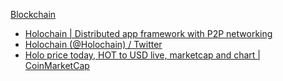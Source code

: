 [Blockchain](../../Wiki/Skills/Learning%20Pathways/Developer/Blockchain.md)


* [Holochain | Distributed app framework with P2P networking](https://www.holochain.org/)
* [Holochain (@Holochain) / Twitter](https://twitter.com/Holochain)
* [Holo price today, HOT to USD live, marketcap and chart | CoinMarketCap](https://coinmarketcap.com/currencies/holo/)